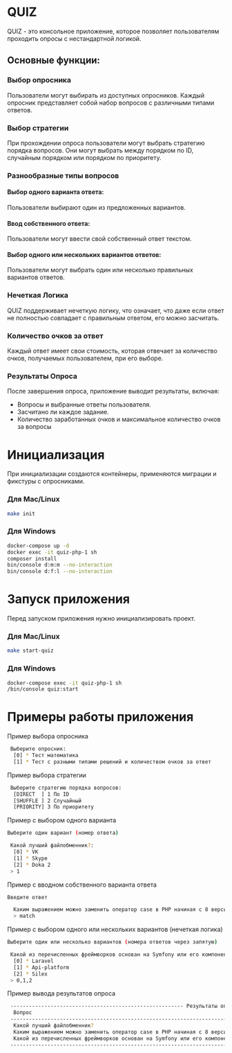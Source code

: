 # QUIZ
QUIZ - это консольное приложение, которое позволяет пользователям проходить опросы с нестандартной логикой. 

## Основные функции:

### Выбор опросника
   Пользователи могут выбирать из доступных опросников. Каждый опросник представляет собой набор вопросов с различными типами ответов.

### Выбор стратегии
   При прохождении опроса пользователи могут выбрать стратегию порядка вопросов. Они могут выбрать между порядком по ID, случайным порядком или порядком по приоритету.

### Разнообразные типы вопросов
####   Выбор одного варианта ответа: 
Пользователи выбирают один из предложенных вариантов.
#### Ввод собственного ответа: 
Пользователи могут ввести свой собственный ответ текстом.
#### Выбор одного или нескольких вариантов ответов:
Пользователи могут выбрать один или несколько правильных вариантов ответов.
### Нечеткая Логика
QUIZ поддерживает нечеткую логику, что означает, что даже если ответ не полностью совпадает с правильным ответом, его можно засчитать.
### Количество очков за ответ
Каждый ответ имеет свои стоимость, которая отвечает за количество очков, получаемых пользователем, при его выборе.
### Результаты Опроса
   После завершения опроса, приложение выводит результаты, включая:
* Вопросы и выбранные ответы пользователя.
* Засчитано ли каждое задание.
* Количество заработанных очков и максимальное количество очков за вопросы

# Инициализация
При инициализации создаются контейнеры, применяются миграции и фикстуры с опросниками.
### Для Mac/Linux

```bash
make init
```

### Для Windows

```bash
docker-compose up -d
docker exec -it quiz-php-1 sh
composer install
bin/console d:m:m --no-interaction
bin/console d:f:l --no-interaction
```

# Запуск приложения
Перед запуском приложения нужно инициализировать проект.
### Для Mac/Linux

```bash
make start-quiz
```

### Для Windows

```bash
docker-compose exec -it quiz-php-1 sh
/bin/console quiz:start
```

# Примеры работы приложения
Пример выбора опросника
```bash
 Выберите опросник:
  [0] * Тест математика
  [1] * Тест с разными типами решений и количеством очков за ответ
```
Пример выбора стратегии
```bash
 Выберите стратегию порядка вопросов:
  [DIRECT  ] 1 По ID
  [SHUFFLE ] 2 Случайный
  [PRIORITY] 3 По приоритету
```
Пример с выбором одного варианта
```bash
Выберите один вариант (номер ответа)

 Какой лучший файлобменник?:
  [0] * VK
  [1] * Skype
  [2] * Doka 2
 > 1
```
Пример с вводном собственного варианта ответа
```bash
Введите ответ

  Каким выражением можно заменить оператор case в PHP начиная с 8 версии?:
  > match
```
Пример с выбором одного или нескольких вариантов (нечеткая логика)
```bash
Выберите один или несколько вариантов (номера ответов через запятую)

 Какой из перечисленных фреймворков основан на Symfony или его компонентах:
  [0] * Laravel
  [1] * Api-platform
  [2] * Silex
 > 0,1,2
```
Пример вывода результатов опроса
```bash
 -------------------------------------------------------- Результаты опроса "Тест с разными типами решений и количеством очков за ответ" -------------- ----------------------------------------- 
  Вопрос                                                                      Ваш ответ                      Засчитан?   Количество заработанных очков   Количество максимальных очков за вопрос  
 --------------------------------------------------------------------------- ------------------------------ ----------- ------------------------------- ----------------------------------------- 
  Какой лучший файлобменник?                                                  Skype                          +           1                               1                                        
  Каким выражением можно заменить оператор case в PHP начиная с 8 версии?     match                          +           1                               3                                        
  Какой из перечисленных фреймворков основан на Symfony или его компонентах   Laravel, Api-platform, Silex   +           3                               3                                        
 ---------------------------------------------------------------------------  Количество заработанных очков: 5 из 7 --- ------------------------------- ----------------------------------------- 
```